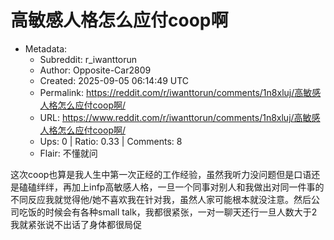 # 高敏感人格怎么应付coop啊

- Metadata:
  - Subreddit: r_iwanttorun
  - Author: Opposite-Car2809
  - Created: 2025-09-05 06:14:49 UTC
  - Permalink: https://reddit.com/r/iwanttorun/comments/1n8xluj/高敏感人格怎么应付coop啊/
  - URL: https://www.reddit.com/r/iwanttorun/comments/1n8xluj/高敏感人格怎么应付coop啊/
  - Ups: 0 | Ratio: 0.33 | Comments: 8
  - Flair: 不懂就问


这次coop也算是我人生中第一次正经的工作经验，虽然我听力没问题但是口语还是磕磕绊绊，再加上infp高敏感人格，一旦一个同事对别人和我做出对同一件事的不同反应我就觉得他/她不喜欢我在针对我，虽然人家可能根本就没注意。然后公司吃饭的时候会有各种small
talk，我都很紧张，一对一聊天还行一旦人数大于2我就紧张说不出话了身体都很局促


